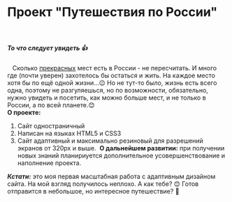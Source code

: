 # Проект "Путешествия по России" 
​
​
##### То что следует увидеть 👍
​
​
​
Сколько [прекрасных](https://yandex.ru/images/search?text=%D0%AE%D0%B3%20%D0%A0%D0%BE%D1%81%D1%81%D0%B8%D0%B8&from=tabbar) мест есть в России - не пересчитать. И много где (почти уверен) захотелось бы остаться и жить. На каждое место хотя бы по ещё одной жизни...😉 Но не тут-то было, жизнь есть всего одна, поэтому не разгуляешься, но по возможности, обязательно, нужно увидеть и посетить, как можно больше мест, и не только в России, а по всей планете.😊  
​
**О проекте:**
1) Сайт одностраничный
2) Написан на языках HTML5 и СSS3
3) Сайт адаптивный и максимально резиновый для разрешений экранов от 320px и выше.
​
**О дальнейшем развитии:**
при получении новых знаний планириуется дополнительное усовершенствование и наполнение проекта.
  
  
***Кстати:***
это моя первая масштабная работа с адаптивным дизайном сайта. На мой взгляд получилось неплохо. А как тебе? 😊
  Готов отправится в небольшое, но интересное путешествие? 🤠
​
​